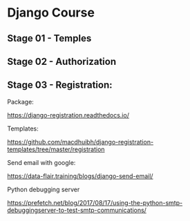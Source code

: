 # Django Course

## Stage 01 - Temples

## Stage 02 - Authorization

## Stage 03 - Registration:

Package: 

https://django-registration.readthedocs.io/

Templates:

https://github.com/macdhuibh/django-registration-templates/tree/master/registration

Send email with google:

https://data-flair.training/blogs/django-send-email/

Python debugging server

https://prefetch.net/blog/2017/08/17/using-the-python-smtp-debuggingserver-to-test-smtp-communications/
